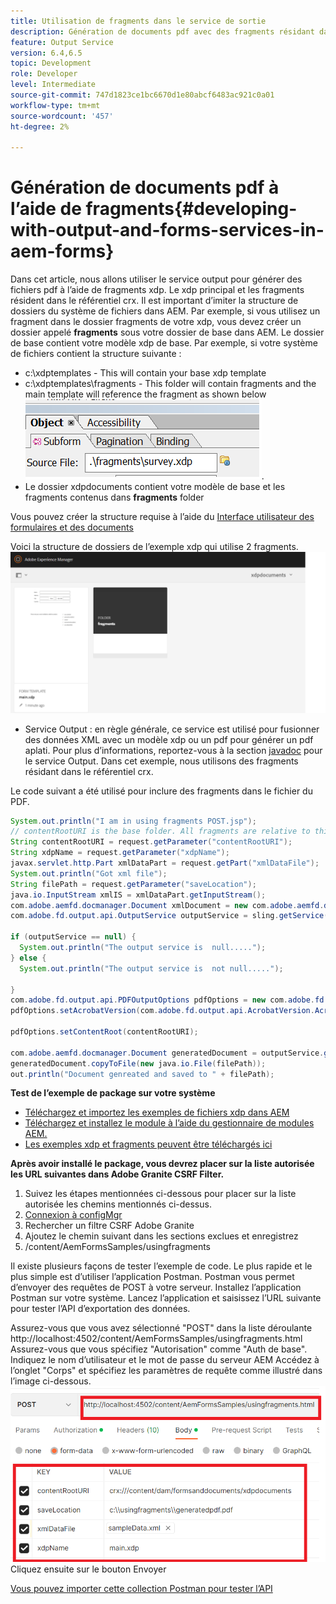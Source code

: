```yaml
---
title: Utilisation de fragments dans le service de sortie
description: Génération de documents pdf avec des fragments résidant dans le référentiel crx
feature: Output Service
version: 6.4,6.5
topic: Development
role: Developer
level: Intermediate
source-git-commit: 747d1823ce1bc6670d1e80abcf6483ac921c0a01
workflow-type: tm+mt
source-wordcount: '457'
ht-degree: 2%

---
```


# Génération de documents pdf à l’aide de fragments{#developing-with-output-and-forms-services-in-aem-forms}


Dans cet article, nous allons utiliser le service output pour générer des fichiers pdf à l’aide de fragments xdp. Le xdp principal et les fragments résident dans le référentiel crx. Il est important d’imiter la structure de dossiers du système de fichiers dans AEM. Par exemple, si vous utilisez un fragment dans le dossier fragments de votre xdp, vous devez créer un dossier appelé **fragments** sous votre dossier de base dans AEM. Le dossier de base contient votre modèle xdp de base. Par exemple, si votre système de fichiers contient la structure suivante :
* c:\xdptemplates - This will contain your base xdp template
* c:\xdptemplates\fragments - This folder will contain fragments and the main template will reference the fragment as shown below
   ![fragment-xdp](assets/survey-fragment.png).
* Le dossier xdpdocuments contient votre modèle de base et les fragments contenus dans **fragments** folder

Vous pouvez créer la structure requise à l’aide du [Interface utilisateur des formulaires et des documents](http://localhost:4502/aem/forms.html/content/dam/formsanddocuments)

Voici la structure de dossiers de l’exemple xdp qui utilise 2 fragments.
![forms&amp;document](assets/fragment-folder-structure-ui.png)


* Service Output : en règle générale, ce service est utilisé pour fusionner des données XML avec un modèle xdp ou un pdf pour générer un pdf aplati. Pour plus d’informations, reportez-vous à la section [javadoc](https://helpx.adobe.com/experience-manager/6-5/forms/javadocs/index.html?com/adobe/fd/output/api/OutputService.html) pour le service Output. Dans cet exemple, nous utilisons des fragments résidant dans le référentiel crx.


Le code suivant a été utilisé pour inclure des fragments dans le fichier du PDF.

```java
System.out.println("I am in using fragments POST.jsp");
// contentRootURI is the base folder. All fragments are relative to this folder
String contentRootURI = request.getParameter("contentRootURI");
String xdpName = request.getParameter("xdpName");
javax.servlet.http.Part xmlDataPart = request.getPart("xmlDataFile");
System.out.println("Got xml file");
String filePath = request.getParameter("saveLocation");
java.io.InputStream xmlIS = xmlDataPart.getInputStream();
com.adobe.aemfd.docmanager.Document xmlDocument = new com.adobe.aemfd.docmanager.Document(xmlIS);
com.adobe.fd.output.api.OutputService outputService = sling.getService(com.adobe.fd.output.api.OutputService.class);

if (outputService == null) {
  System.out.println("The output service is  null.....");
} else {
  System.out.println("The output service is  not null.....");

}
com.adobe.fd.output.api.PDFOutputOptions pdfOptions = new com.adobe.fd.output.api.PDFOutputOptions();
pdfOptions.setAcrobatVersion(com.adobe.fd.output.api.AcrobatVersion.Acrobat_11);

pdfOptions.setContentRoot(contentRootURI);

com.adobe.aemfd.docmanager.Document generatedDocument = outputService.generatePDFOutput(xdpName, xmlDocument, pdfOptions);
generatedDocument.copyToFile(new java.io.File(filePath));
out.println("Document genreated and saved to " + filePath);
```

**Test de l’exemple de package sur votre système**

* [Téléchargez et importez les exemples de fichiers xdp dans AEM](assets/xdp-templates-fragments.zip)
* [Téléchargez et installez le module à l’aide du gestionnaire de modules AEM.](assets/using-fragments-assets.zip)
* [Les exemples xdp et fragments peuvent être téléchargés ici](assets/xdptemplates.zip)

**Après avoir installé le package, vous devrez placer sur la liste autorisée les URL suivantes dans Adobe Granite CSRF Filter.**

1. Suivez les étapes mentionnées ci-dessous pour placer sur la liste autorisée les chemins mentionnés ci-dessus.
1. [Connexion à configMgr](http://localhost:4502/system/console/configMgr)
1. Rechercher un filtre CSRF Adobe Granite
1. Ajoutez le chemin suivant dans les sections exclues et enregistrez
1. /content/AemFormsSamples/usingfragments

Il existe plusieurs façons de tester l’exemple de code. Le plus rapide et le plus simple est d’utiliser l’application Postman. Postman vous permet d’envoyer des requêtes de POST à votre serveur. Installez l’application Postman sur votre système.
Lancez l’application et saisissez l’URL suivante pour tester l’API d’exportation des données.

Assurez-vous que vous avez sélectionné &quot;POST&quot; dans la liste déroulante http://localhost:4502/content/AemFormsSamples/usingfragments.html Assurez-vous que vous spécifiez &quot;Autorisation&quot; comme &quot;Auth de base&quot;. Indiquez le nom d’utilisateur et le mot de passe du serveur AEM Accédez à l’onglet &quot;Corps&quot; et spécifiez les paramètres de requête comme illustré dans l’image ci-dessous.
![export](assets/using-fragment-postman.png)
Cliquez ensuite sur le bouton Envoyer

[Vous pouvez importer cette collection Postman pour tester l’API](assets/usingfragments.postman_collection.json)
